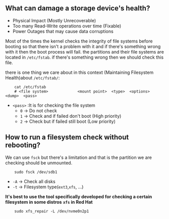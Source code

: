 ## What can damage a storage device's health?
- Physical Impact (Mostly Unrecoverable)
- Too many Read-Write operations over time (Fixable)
- Power Outages that may cause data corruptions

Most of the times the kernel checks the integrity of file systems before booting so that there isn't a problem
with it and if there's something wrong with it then the boot process will fail.
the partitions and their file systems are located in `/etc/fstab`. if  there's something wrong then we should
check this file.

there is one thing we care about in this context (Maintaining Filesystem Health)about `/etc/fstab/`: 
```
	cat /etc/fstab
	# <file system>             <mount point>  <type>  <options>  <dump>  <pass>
```

- `<pass>` :It is for checking the file system 
	- `0` -> Do not check
	- `1` -> Check and if failed don't boot (High priority)
	- `2` -> Check but if failed still boot (Low priority)

## How to run a filesystem check without rebooting?
We can use `fsck` but there's a limitation and that is the partition we are checking should be unmounted.
```
	sudo fsck /dev/sdb1
```
-  `-A` -> Check all disks
- `-t` -> Filesystem type(`ext3`,`xfs`, ...)

**It's best to use the tool specifically developed for checking a certain filesystem in some distros**
**`xfs` in Red Hat**
```
	sudo xfs_repair -L /dev/nvme0n2p1
```
